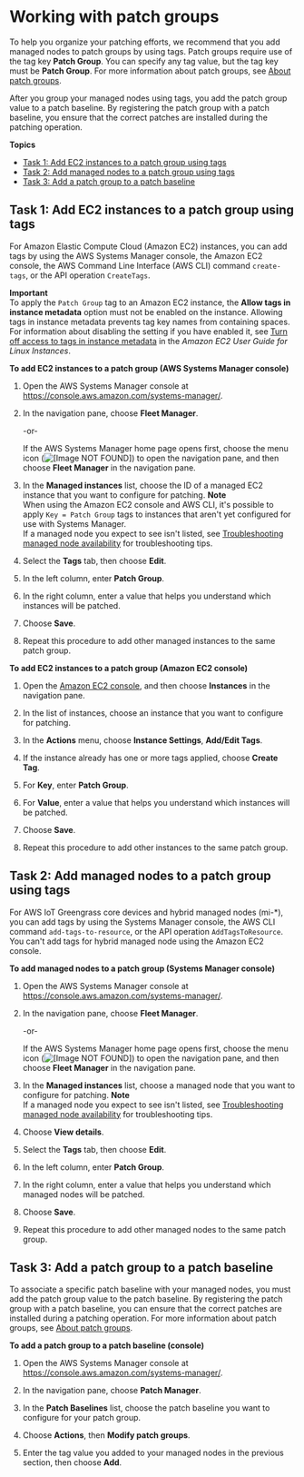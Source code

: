 # Working with patch groups<a name="sysman-patch-group-tagging"></a>

To help you organize your patching efforts, we recommend that you add managed nodes to patch groups by using tags\. Patch groups require use of the tag key **Patch Group**\. You can specify any tag value, but the tag key must be **Patch Group**\. For more information about patch groups, see [About patch groups](sysman-patch-patchgroups.md)\.

After you group your managed nodes using tags, you add the patch group value to a patch baseline\. By registering the patch group with a patch baseline, you ensure that the correct patches are installed during the patching operation\. 

**Topics**
+ [Task 1: Add EC2 instances to a patch group using tags](#sysman-patch-group-tagging-ec2)
+ [Task 2: Add managed nodes to a patch group using tags](#sysman-patch-group-tagging-managed)
+ [Task 3: Add a patch group to a patch baseline](#sysman-patch-group-patchbaseline)

## Task 1: Add EC2 instances to a patch group using tags<a name="sysman-patch-group-tagging-ec2"></a>

For Amazon Elastic Compute Cloud \(Amazon EC2\) instances, you can add tags by using the AWS Systems Manager console, the Amazon EC2 console, the AWS Command Line Interface \(AWS CLI\) command `create-tags`, or the API operation `CreateTags`\.

**Important**  
To apply the `Patch Group` tag to an Amazon EC2 instance, the **Allow tags in instance metadata** option must not be enabled on the instance\. Allowing tags in instance metadata prevents tag key names from containing spaces\. For information about disabling the setting if you have enabled it, see [Turn off access to tags in instance metadata](https://docs.aws.amazon.com/AWSEC2/latest/UserGuide/Using_Tags.html#turn-off-access-to-tags-in-IMDS) in the *Amazon EC2 User Guide for Linux Instances*\.

**To add EC2 instances to a patch group \(AWS Systems Manager console\)**

1. Open the AWS Systems Manager console at [https://console\.aws\.amazon\.com/systems\-manager/](https://console.aws.amazon.com/systems-manager/)\.

1. In the navigation pane, choose **Fleet Manager**\.

   \-or\-

   If the AWS Systems Manager home page opens first, choose the menu icon \(![\[Image NOT FOUND\]](http://docs.aws.amazon.com/systems-manager/latest/userguide/images/menu-icon-small.png)\) to open the navigation pane, and then choose **Fleet Manager** in the navigation pane\.

1. In the **Managed instances** list, choose the ID of a managed EC2 instance that you want to configure for patching\.
**Note**  
When using the Amazon EC2 console and AWS CLI, it's possible to apply `Key = Patch Group` tags to instances that aren't yet configured for use with Systems Manager\.  
If a managed node you expect to see isn't listed, see [Troubleshooting managed node availability](troubleshooting-managed-instances.md) for troubleshooting tips\.

1. Select the **Tags** tab, then choose **Edit**\.

1. In the left column, enter **Patch Group**\.

1. In the right column, enter a value that helps you understand which instances will be patched\.

1. Choose **Save**\.

1. Repeat this procedure to add other managed instances to the same patch group\.

**To add EC2 instances to a patch group \(Amazon EC2 console\)**

1. Open the [Amazon EC2 console](https://console.aws.amazon.com/ec2/), and then choose **Instances** in the navigation pane\. 

1. In the list of instances, choose an instance that you want to configure for patching\.

1. In the **Actions** menu, choose **Instance Settings**, **Add/Edit Tags**\.

1. If the instance already has one or more tags applied, choose **Create Tag**\.

1. For **Key**, enter **Patch Group**\.

1. For **Value**, enter a value that helps you understand which instances will be patched\.

1. Choose **Save**\.

1. Repeat this procedure to add other instances to the same patch group\.

## Task 2: Add managed nodes to a patch group using tags<a name="sysman-patch-group-tagging-managed"></a>

For AWS IoT Greengrass core devices and hybrid managed nodes \(mi\-\*\), you can add tags by using the Systems Manager console, the AWS CLI command `add-tags-to-resource`, or the API operation `AddTagsToResource`\. You can't add tags for hybrid managed node using the Amazon EC2 console\.

**To add managed nodes to a patch group \(Systems Manager console\)**

1. Open the AWS Systems Manager console at [https://console\.aws\.amazon\.com/systems\-manager/](https://console.aws.amazon.com/systems-manager/)\.

1. In the navigation pane, choose **Fleet Manager**\.

   \-or\-

   If the AWS Systems Manager home page opens first, choose the menu icon \(![\[Image NOT FOUND\]](http://docs.aws.amazon.com/systems-manager/latest/userguide/images/menu-icon-small.png)\) to open the navigation pane, and then choose **Fleet Manager** in the navigation pane\.

1. In the **Managed instances** list, choose a managed node that you want to configure for patching\.
**Note**  
If a managed node you expect to see isn't listed, see [Troubleshooting managed node availability](troubleshooting-managed-instances.md) for troubleshooting tips\.

1. Choose **View details**\.

1. Select the **Tags** tab, then choose **Edit**\.

1. In the left column, enter **Patch Group**\.

1. In the right column, enter a value that helps you understand which managed nodes will be patched\.

1. Choose **Save**\.

1. Repeat this procedure to add other managed nodes to the same patch group\.

## Task 3: Add a patch group to a patch baseline<a name="sysman-patch-group-patchbaseline"></a>

To associate a specific patch baseline with your managed nodes, you must add the patch group value to the patch baseline\. By registering the patch group with a patch baseline, you can ensure that the correct patches are installed during a patching operation\. For more information about patch groups, see [About patch groups](sysman-patch-patchgroups.md)\.

**To add a patch group to a patch baseline \(console\)**

1. Open the AWS Systems Manager console at [https://console\.aws\.amazon\.com/systems\-manager/](https://console.aws.amazon.com/systems-manager/)\.

1. In the navigation pane, choose **Patch Manager**\.

1. In the **Patch Baselines** list, choose the patch baseline you want to configure for your patch group\.

1. Choose **Actions**, then **Modify patch groups**\.

1. Enter the tag value you added to your managed nodes in the previous section, then choose **Add**\.